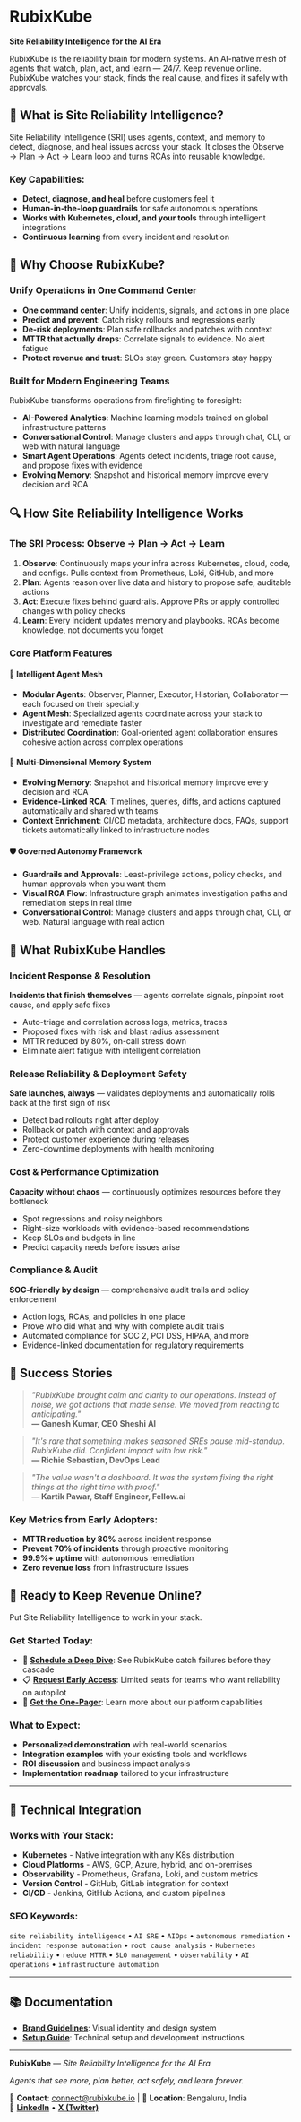 # RubixKube

**Site Reliability Intelligence for the AI Era**

RubixKube is the reliability brain for modern systems. An AI-native mesh of agents that watch, plan, act, and learn — 24/7. Keep revenue online. RubixKube watches your stack, finds the real cause, and fixes it safely with approvals.

## 🎯 What is Site Reliability Intelligence?

Site Reliability Intelligence (SRI) uses agents, context, and memory to detect, diagnose, and heal issues across your stack. It closes the Observe → Plan → Act → Learn loop and turns RCAs into reusable knowledge.

### Key Capabilities:
- **Detect, diagnose, and heal** before customers feel it
- **Human-in-the-loop guardrails** for safe autonomous operations
- **Works with Kubernetes, cloud, and your tools** through intelligent integrations
- **Continuous learning** from every incident and resolution

## 🚀 Why Choose RubixKube?

### Unify Operations in One Command Center
- **One command center**: Unify incidents, signals, and actions in one place
- **Predict and prevent**: Catch risky rollouts and regressions early
- **De-risk deployments**: Plan safe rollbacks and patches with context
- **MTTR that actually drops**: Correlate signals to evidence. No alert fatigue
- **Protect revenue and trust**: SLOs stay green. Customers stay happy

### Built for Modern Engineering Teams
RubixKube transforms operations from firefighting to foresight:

- **AI-Powered Analytics**: Machine learning models trained on global infrastructure patterns
- **Conversational Control**: Manage clusters and apps through chat, CLI, or web with natural language
- **Smart Agent Operations**: Agents detect incidents, triage root cause, and propose fixes with evidence
- **Evolving Memory**: Snapshot and historical memory improve every decision and RCA

## 🔍 How Site Reliability Intelligence Works

### The SRI Process: Observe → Plan → Act → Learn

1. **Observe**: Continuously maps your infra across Kubernetes, cloud, code, and configs. Pulls context from Prometheus, Loki, GitHub, and more
2. **Plan**: Agents reason over live data and history to propose safe, auditable actions
3. **Act**: Execute fixes behind guardrails. Approve PRs or apply controlled changes with policy checks
4. **Learn**: Every incident updates memory and playbooks. RCAs become knowledge, not documents you forget

### Core Platform Features

#### 🤖 Intelligent Agent Mesh
- **Modular Agents**: Observer, Planner, Executor, Historian, Collaborator — each focused on their specialty
- **Agent Mesh**: Specialized agents coordinate across your stack to investigate and remediate faster
- **Distributed Coordination**: Goal-oriented agent collaboration ensures cohesive action across complex operations

#### 🧠 Multi-Dimensional Memory System  
- **Evolving Memory**: Snapshot and historical memory improve every decision and RCA
- **Evidence-Linked RCA**: Timelines, queries, diffs, and actions captured automatically and shared with teams
- **Context Enrichment**: CI/CD metadata, architecture docs, FAQs, support tickets automatically linked to infrastructure nodes

#### 🛡️ Governed Autonomy Framework
- **Guardrails and Approvals**: Least-privilege actions, policy checks, and human approvals when you want them
- **Visual RCA Flow**: Infrastructure graph animates investigation paths and remediation steps in real time
- **Conversational Control**: Manage clusters and apps through chat, CLI, or web. Natural language with real action

## 🎯 What RubixKube Handles

### Incident Response & Resolution
**Incidents that finish themselves** — agents correlate signals, pinpoint root cause, and apply safe fixes
- Auto-triage and correlation across logs, metrics, traces
- Proposed fixes with risk and blast radius assessment
- MTTR reduced by 80%, on-call stress down
- Eliminate alert fatigue with intelligent correlation

### Release Reliability & Deployment Safety
**Safe launches, always** — validates deployments and automatically rolls back at the first sign of risk
- Detect bad rollouts right after deploy
- Rollback or patch with context and approvals
- Protect customer experience during releases
- Zero-downtime deployments with health monitoring

### Cost & Performance Optimization
**Capacity without chaos** — continuously optimizes resources before they bottleneck
- Spot regressions and noisy neighbors
- Right-size workloads with evidence-based recommendations
- Keep SLOs and budgets in line
- Predict capacity needs before issues arise

### Compliance & Audit
**SOC-friendly by design** — comprehensive audit trails and policy enforcement
- Action logs, RCAs, and policies in one place
- Prove who did what and why with complete audit trails
- Automated compliance for SOC 2, PCI DSS, HIPAA, and more
- Evidence-linked documentation for regulatory requirements

## 🌟 Success Stories

> *"RubixKube brought calm and clarity to our operations. Instead of noise, we got actions that made sense. We moved from reacting to anticipating."*  
> **— Ganesh Kumar, CEO Sheshi AI**

> *"It's rare that something makes seasoned SREs pause mid-standup. RubixKube did. Confident impact with low risk."*  
> **— Richie Sebastian, DevOps Lead**

> *"The value wasn't a dashboard. It was the system fixing the right things at the right time with proof."*  
> **— Kartik Pawar, Staff Engineer, Fellow.ai**

### Key Metrics from Early Adopters:
- **MTTR reduction by 80%** across incident response
- **Prevent 70% of incidents** through proactive monitoring  
- **99.9%+ uptime** with autonomous remediation
- **Zero revenue loss** from infrastructure issues

## 🚀 Ready to Keep Revenue Online?

Put Site Reliability Intelligence to work in your stack.

### Get Started Today:
- 🎯 **[Schedule a Deep Dive](mailto:connect@rubixkube.io)**: See RubixKube catch failures before they cascade
- 📋 **[Request Early Access](mailto:connect@rubixkube.io)**: Limited seats for teams who want reliability on autopilot
- 📄 **[Get the One-Pager](mailto:connect@rubixkube.io)**: Learn more about our platform capabilities

### What to Expect:
- **Personalized demonstration** with real-world scenarios
- **Integration examples** with your existing tools and workflows  
- **ROI discussion** and business impact analysis
- **Implementation roadmap** tailored to your infrastructure

---

## 🔧 Technical Integration

### Works with Your Stack:
- **Kubernetes** - Native integration with any K8s distribution
- **Cloud Platforms** - AWS, GCP, Azure, hybrid, and on-premises
- **Observability** - Prometheus, Grafana, Loki, and custom metrics
- **Version Control** - GitHub, GitLab integration for context
- **CI/CD** - Jenkins, GitHub Actions, and custom pipelines

### SEO Keywords:
`site reliability intelligence` • `AI SRE` • `AIOps` • `autonomous remediation` • `incident response automation` • `root cause analysis` • `Kubernetes reliability` • `reduce MTTR` • `SLO management` • `observability` • `AI operations` • `infrastructure automation`

---

## 📚 Documentation

- **[Brand Guidelines](brand-guidelines.md)**: Visual identity and design system
- **[Setup Guide](setup.md)**: Technical setup and development instructions

---

**RubixKube** — *Site Reliability Intelligence for the AI Era*

*Agents that see more, plan better, act safely, and learn forever.*

📧 **Contact**: [connect@rubixkube.io](mailto:connect@rubixkube.io) | 📍 **Location**: Bengaluru, India  
🔗 **[LinkedIn](https://linkedin.com/company/rubixkube)** • **[X (Twitter)](https://x.com/rubixkube)**